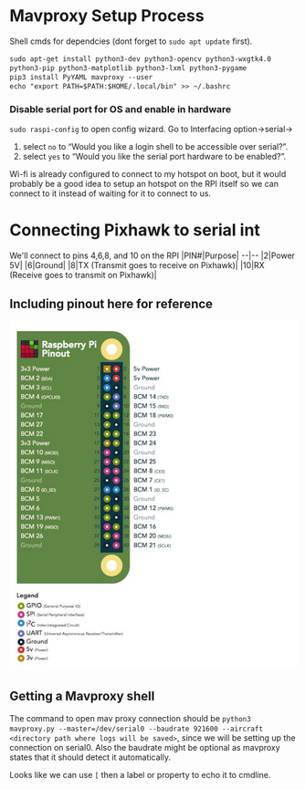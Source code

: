 # Mavproxy Setup Process
Shell cmds for dependcies (dont forget to `sudo apt update` first).
```
sudo apt-get install python3-dev python3-opencv python3-wxgtk4.0 python3-pip python3-matplotlib python3-lxml python3-pygame
pip3 install PyYAML mavproxy --user
echo "export PATH=$PATH:$HOME/.local/bin" >> ~/.bashrc
```

### Disable serial port for OS and enable in hardware
`sudo raspi-config` to open config wizard. Go to Interfacing option->serial->
1.  select `no` to “Would you like a login shell to be accessible over serial?”.
2. select `yes` to “Would you like the serial port hardware to be enabled?”.

Wi-fi is already configured to connect to my hotspot on boot, but it would probably be a good idea to setup an hotspot
on the RPI itself so we can connect to it instead of waiting for it to connect to us.

# Connecting Pixhawk to serial int
We'll connect to pins 4,6,8, and 10 on the RPI
|PIN#|Purpose|
--|--
|2|Power 5V|
|6|Ground|
|8|TX (Transmit goes to receive on Pixhawk)|
|10|RX (Receive goes to transmit on Pixhawk)|

## Including pinout here for reference
![Pinout](imgs/pinout.png)

## Getting a Mavproxy shell
The command to open mav proxy connection should be `python3 mavproxy.py --master=/dev/serial0 --baudrate 921600 --aircraft <directory path where logs will be saved>`, since we will be
setting up the connection on serial0. Also the baudrate might be optional as mavproxy states that it should detect it automatically.

Looks like we can use `[` then a label or property to echo it to cmdline.


